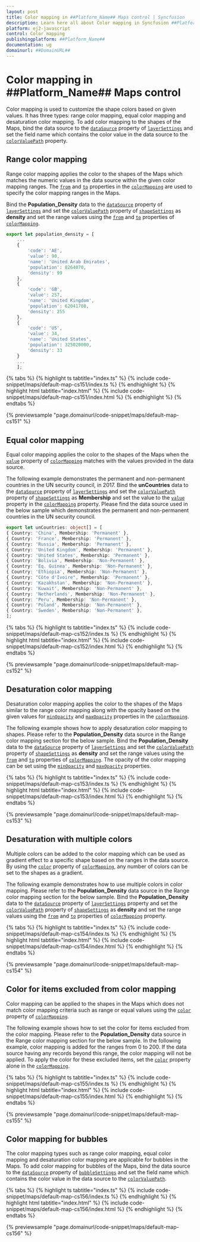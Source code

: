 ```yaml
---
layout: post
title: Color mapping in ##Platform_Name## Maps control | Syncfusion
description: Learn here all about Color mapping in Syncfusion ##Platform_Name## Maps control of Syncfusion Essential JS 2 and more.
platform: ej2-javascript
control: Color mapping 
publishingplatform: ##Platform_Name##
documentation: ug
domainurl: ##DomainURL##
---
```


# Color mapping in ##Platform_Name## Maps control

Color mapping is used to customize the shape colors based on given values. It has three types: range color mapping, equal color mapping and desaturation color mapping. To add color mapping to the shapes of the Maps, bind the data source to the [`dataSource`](../api/maps/layerSettingsModel/#datasource) property of [`layerSettings`](../api/maps/layerSettingsModel) and set the field name which contains the color value in the data source to the [`colorValuePath`](../api/maps/shapeSettingsModel/#colorvaluepath) property.

## Range color mapping

Range color mapping applies the color to the shapes of the Maps which matches the numeric values in the data source within the given color mapping ranges. The [`from`](../api/maps/colorMappingSettingsModel/#from) and [`to`](../api/maps/colorMappingSettingsModel/#to) properties in the [`colorMapping`](../api/maps/colorMappingSettingsModel/) are used to specify the color mapping ranges in the Maps.

Bind the **Population_Density** data to the [`dataSource`](../api/maps/layerSettingsModel/#datasource) property of [`layerSettings`](../api/maps/layerSettingsModel/) and set the [`colorValuePath`](../api/maps/shapeSettingsModel/#colorvaluepath) property of [`shapeSettings`](../api/maps/shapeSettingsModel/) as **density** and set the range values using the [`from`](../api/maps/colorMappingSettingsModel/#from) and [`to`](../api/maps/colorMappingSettingsModel/#to) properties of [`colorMapping`](../api/maps/colorMappingSettingsModel/).

```ts
export let population_density = [
    ...
    {
        'code': 'AE',
        'value': 90,
        'name': 'United Arab Emirates',
        'population': 8264070,
        'density': 99
    },
    {
        'code': 'GB',
        'value': 257,
        'name': 'United Kingdom',
        'population': 62041708,
        'density': 255
    },
    {
        'code': 'US',
        'value': 34,
        'name': 'United States',
        'population': 325020000,
        'density': 33
    }
    ...
    ];
```

{% tabs %}
{% highlight ts tabtitle="index.ts" %}
{% include code-snippet/maps/default-map-cs151/index.ts %}
{% endhighlight %}
{% highlight html tabtitle="index.html" %}
{% include code-snippet/maps/default-map-cs151/index.html %}
{% endhighlight %}
{% endtabs %}
          
{% previewsample "page.domainurl/code-snippet/maps/default-map-cs151" %}

## Equal color mapping

Equal color mapping applies the color to the shapes of the Maps when the [`value`](../api/maps/colorMappingSettingsModel/#value) property of [`colorMapping`](../api/maps/colorMappingSettingsModel/) matches with the values provided in the data source.

The following example demonstrates the permanent and non-permanent countries in the UN security council, in 2017. Bind the **unCountries** data to the [`dataSource`](../api/maps/layerSettingsModel/#datasource) property of [`layerSettings`](../api/maps/layerSettingsModel/) and set the [`colorValuePath`](../api/maps/shapeSettingsModel/#colorvaluepath) property of [`shapeSettings`](../api/maps/shapeSettingsModel/) as **Membership** and set the value to the [`value`](../api/maps/colorMappingSettingsModel/#value) property in the [`colorMapping`](../api/maps/colorMappingSettingsModel/) property. Please find the data source used in the below sample which demonstrates the permanent and non-permanent countries in the UN security council.

```ts
export let unCountries: object[] = [
{ Country: 'China', Membership: 'Permanent' },
{ Country: 'France', Membership: 'Permanent' },
{ Country: 'Russia', Membership: 'Permanent' },
{ Country: 'United Kingdom', Membership: 'Permanent' },
{ Country: 'United States', Membership: 'Permanent' },
{ Country: 'Bolivia', Membership: 'Non-Permanent' },
{ Country: 'Eq. Guinea', Membership: 'Non-Permanent' },
{ Country: 'Ethiopia', Membership: 'Non-Permanent' },
{ Country: "Côte d'Ivoire", Membership: 'Permanent' },
{ Country: 'Kazakhstan', Membership: 'Non-Permanent' },
{ Country: 'Kuwait', Membership: 'Non-Permanent' },
{ Country: 'Netherlands', Membership: 'Non-Permanent' },
{ Country: 'Peru', Membership: 'Non-Permanent' },
{ Country: 'Poland', Membership: 'Non-Permanent' },
{ Country: 'Sweden', Membership: 'Non-Permanent' },
];
```

{% tabs %}
{% highlight ts tabtitle="index.ts" %}
{% include code-snippet/maps/default-map-cs152/index.ts %}
{% endhighlight %}
{% highlight html tabtitle="index.html" %}
{% include code-snippet/maps/default-map-cs152/index.html %}
{% endhighlight %}
{% endtabs %}
          
{% previewsample "page.domainurl/code-snippet/maps/default-map-cs152" %}

## Desaturation color mapping

Desaturation color mapping applies the color to the shapes of the Maps similar to the range color mapping along with the opacity based on the given values for [`minOpacity`](../api/maps/colorMappingSettingsModel/#minopacity) and [`maxOpacity`](../api/maps/colorMappingSettingsModel/#maxopacity) properties in the [`colorMapping`](../api/maps/colorMappingSettingsModel/).

The following example shows how to apply desaturation color mapping to shapes. Please refer to the **Population_Density** data source in the Range color mapping section for the below sample. Bind the **Population_Density** data to the [`dataSource`](../api/maps/layerSettingsModel/#datasource) property of [`layerSettings`](../api/maps/layerSettingsModel/) and set the [`colorValuePath`](../api/maps/shapeSettingsModel/#colorvaluepath) property of [`shapeSettings`](../api/maps/shapeSettingsModel/) as **density** and set the range values using the [`from`](../api/maps/colorMappingSettingsModel/#from) and [`to`](../api/maps/colorMappingSettingsModel/#to) properties of [`colorMapping`](../api/maps/colorMappingSettingsModel/). The opacity of the color mapping can be set using the [`minOpacity`](../api/maps/colorMappingSettingsModel/#minopacity) and [`maxOpacity`](../api/maps/colorMappingSettingsModel/#maxopacity) properties.

{% tabs %}
{% highlight ts tabtitle="index.ts" %}
{% include code-snippet/maps/default-map-cs153/index.ts %}
{% endhighlight %}
{% highlight html tabtitle="index.html" %}
{% include code-snippet/maps/default-map-cs153/index.html %}
{% endhighlight %}
{% endtabs %}
          
{% previewsample "page.domainurl/code-snippet/maps/default-map-cs153" %}

## Desaturation with multiple colors

Multiple colors can be added to the color mapping which can be used as gradient effect to a specific shape based on the ranges in the data source. By using the [`color`](../api/maps/colorMappingSettingsModel/#color) property of [`colorMapping`](../api/maps/colorMappingSettingsModel/), any number of colors can be set to the shapes as a gradient.

The following example demonstrates how to use multiple colors in color mapping. Please refer to the **Population_Density** data source in the Range color mapping section for the below sample. Bind the **Population_Density** data to the [`dataSource`](../api/maps/layerSettingsModel/#datasource) property of [`layerSettings`](../api/maps/layerSettingsModel/) property and set the [`colorValuePath`](../api/maps/shapeSettingsModel/#colorvaluepath) property of [`shapeSettings`](../api/maps/shapeSettingsModel/) as **density** and set the range values using the [`from`](../api/maps/colorMappingSettingsModel/#from) and [`to`](../api/maps/colorMappingSettingsModel/#to) properties of [`colorMapping`](../api/maps/colorMappingSettingsModel/) property.

{% tabs %}
{% highlight ts tabtitle="index.ts" %}
{% include code-snippet/maps/default-map-cs154/index.ts %}
{% endhighlight %}
{% highlight html tabtitle="index.html" %}
{% include code-snippet/maps/default-map-cs154/index.html %}
{% endhighlight %}
{% endtabs %}
          
{% previewsample "page.domainurl/code-snippet/maps/default-map-cs154" %}

## Color for items excluded from color mapping

Color mapping can be applied to the shapes in the Maps which does not match color mapping criteria such as range or equal values using the [`color`](../api/maps/colorMappingSettingsModel/#color) property of [`colorMapping`](../api/maps/colorMappingSettingsModel/).

The following example shows how to set the color for items excluded from the color mapping. Please refer to the **Population_Density** data source in the Range color mapping section for the below sample. In the following example, color mapping is added for the ranges from 0 to 200. If the data source having any records beyond this range, the color mapping will not be applied. To apply the color for these excluded items, set the [`color`](../api/maps/colorMappingSettingsModel/#color) property alone in the [`colorMapping`](../api/maps/colorMappingSettingsModel).

{% tabs %}
{% highlight ts tabtitle="index.ts" %}
{% include code-snippet/maps/default-map-cs155/index.ts %}
{% endhighlight %}
{% highlight html tabtitle="index.html" %}
{% include code-snippet/maps/default-map-cs155/index.html %}
{% endhighlight %}
{% endtabs %}
          
{% previewsample "page.domainurl/code-snippet/maps/default-map-cs155" %}

## Color mapping for bubbles

The color mapping types such as range color mapping, equal color mapping and desaturation color mapping are applicable for bubbles in the Maps. To add color mapping for bubbles of the Maps, bind the data source to the [`dataSource`](../api/maps/bubbleSettingsModel/#datasource) property of [`bubbleSettings`](../api/maps/bubbleSettingsModel) and set the field name which contains the color value in the data source to the [`colorValuePath`](../api/maps/bubbleSettingsModel/#colorvaluepath).

{% tabs %}
{% highlight ts tabtitle="index.ts" %}
{% include code-snippet/maps/default-map-cs156/index.ts %}
{% endhighlight %}
{% highlight html tabtitle="index.html" %}
{% include code-snippet/maps/default-map-cs156/index.html %}
{% endhighlight %}
{% endtabs %}
          
{% previewsample "page.domainurl/code-snippet/maps/default-map-cs156" %}